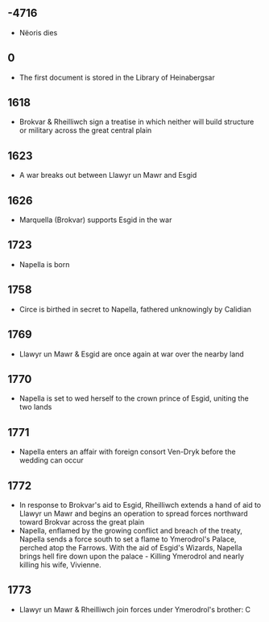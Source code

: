 ## -4716
- Nëoris dies
## 0
- The first document is stored in the Library of Heinabergsar
## 1618
- Brokvar & Rheilliwch sign a treatise in which neither will build structure or military across the great central plain
## 1623 
- A war breaks out between Llawyr un Mawr and Esgid
## 1626
- Marquella (Brokvar) supports Esgid in the war
## 1723
- Napella is born
## 1758
- Circe is birthed in secret to Napella, fathered unknowingly by Calidian
## 1769
- Llawyr un Mawr & Esgid are once again at war over the nearby land
## 1770
- Napella is set to wed herself to the crown prince of Esgid, uniting the two lands
## 1771
- Napella enters an affair with foreign consort Ven-Dryk before the wedding can occur
## 1772
- In response to Brokvar's aid to Esgid, Rheilliwch extends a hand of aid to Llawyr un Mawr and begins an operation to spread forces northward toward Brokvar across the great plain
- Napella, enflamed by the growing conflict and breach of the treaty, Napella sends a force south to set a flame to Ymerodrol's Palace, perched atop the Farrows. With the aid of Esgid's Wizards, Napella brings hell fire down upon the palace - Killing Ymerodrol and nearly killing his wife, Vivienne.
## 1773
- Llawyr un Mawr & Rheilliwch join forces under Ymerodrol's brother: C